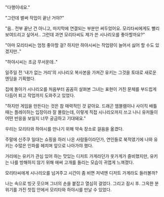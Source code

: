 "다행이네요."

"그런데 벌써 작업이 끝난 거야?"

"음.. 전부 끝난 건 아니고, 마지막에 연결되는 부분만 써두었어요. 모리타씨에게도 빨리 보여드리고 싶어서.. 그런데 과연 모리타씨도 제가 쓴 시나리오를 좋아할까요?"

"아마 모리타씨는 엄청 좋아할 걸? 하지만 하야시씨는 작업량이 늘어서 싫어 할 수도 있겠지만.."

"하야시씨는 조금 무서운데.." 

일주일 전 '내가 없는 거리'의 시나리오 복사본을 가져간 유키는 그것을 토대로 새로운 엔딩을 기획했다. 

집에 돌아가 시나리오를 처음부터 꼼꼼히 살펴본 그녀는 표현이 거친 문체를 부드럽게 다듬어 퇴고 작업까지 도와주고 있었다.

"하지만 게임을 만든다는 것은 참 매력적인 것 같아요. 드래곤 엠블렘이나 사이킥 배틀 때는 플레이하는 입장이라 잘 몰랐는데, 이렇게 직접 시나리오까지 쓰고 나니 유저들이 어떤 반응을 보일지 너무 궁금하고 기대돼요."

우리는 모리타와 하야시를 만나기 위해 약속 장소로 걸음을 옮겼다.

주말에 신주쿠 일대는 쇼핑을 하러 나온 사람들이라던가, 연인들로 북적였기에 나와 유키는 수많은 인파를 헤치며 앞으로 나아가야 했다.

거리에는 유키가 관심 있어 하는 맛있는 디저트 가게라던가 옷가게가 즐비했지만, 유키는 나를 방해하지 않기 위해 애써 고개를 돌리는 모습이 귀엽게 느껴졌다.

모리타씨에게 시나리오를 넘겨주고 시간이 좀 비면 저녁엔 디저트 가게라도 들러볼까? 

나는 속으로 빙긋 웃으며 그녀의 손을 붙잡고 열심히 걸었다. 그리고 잠시 후. 그윽한 분위기를 가진 찻집 안에서 모리타와 하야시를 만날 수 있었다.